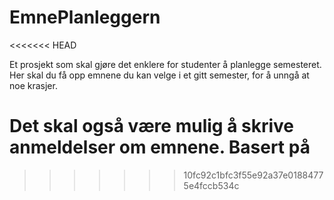 # EmnePlanleggern
<<<<<<< HEAD

Et prosjekt som skal gjøre det enklere for studenter å planlegge semesteret.
Her skal du få opp emnene du kan velge i et gitt semester, for å unngå at
noe krasjer. 

Det skal også være mulig å skrive anmeldelser om emnene. Basert på 
=======
>>>>>>> 10fc92c1bfc3f55e92a37e01884775e4fccb534c

